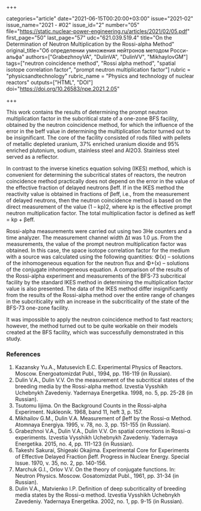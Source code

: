 +++

categories="article"
date="2021-06-15T00:20:00+03:00"
issue="2021-02"
issue_name="2021 - #02"
issue_id="2"
number="05"
file="https://static.nuclear-power-engineering.ru/articles/2021/02/05.pdf"
first_page="50"
last_page="57"
udc="621.039.519.4"
title="On the Determination of Neutron Multiplication by the Rossi-alpha Method"
original_title="Об определении умножения нейтронов методом Росси-альфа"
authors=["GrabezhnoyVA", "DulinVA", "DulinVV", "MikhaylovGM"]
tags=["neutron coincidence method", "Rossi alpha method", "spatial isotope correlation factor", "prompt neutron multiplication factor"]
rubric = "physicsandtechnology"
rubric_name = "Physics and technology of nuclear reactors"
outputs=["HTML", "DOI"]
doi="https://doi.org/10.26583/npe.2021.2.05"

+++

This work contains the results of determining the prompt neutron multiplication factor in the subcritical state of a one-zone BFS facility, obtained by the neutron coincidence method, for which the influence of the error in the beff value in determining the multiplication factor turned out to be insignificant. The core of the facility consisted of rods filled with pellets of metallic depleted uranium, 37% enriched uranium dioxide and 95% enriched plutonium, sodium, stainless steel and Al2O3. Stainless steel served as a reflector.

In contrast to the inverse kinetics equation solving (IKES) method, which is convenient for determining the subcritical states of reactors, the neutron coincidence method practically does not depend on the error in the value of the effective fraction of delayed neutrons βeff. If in the IKES method the reactivity value is obtained in fractions of βeff, i.e., from the measurement of delayed neutrons, then the neutron coincidence method is based on the direct measurement of the value (1 – kр)2, where kр is the effective prompt neutron multiplication factor. The total multiplication factor is defined as keff = kр + βeff.

Rossi-alpha measurements were carried out using two 3He counters and a time analyzer. The measurement channel width Δt was 1.0 μs. From the measurements, the value of the prompt neutron multiplication factor was obtained. In this case, the space isotope correlation factor for the medium with a source was calculated using the following quantities: Φ(x) – solutions of the inhomogeneous equation for the neutron flux and Φ+(x) – solutions of the conjugate inhomogeneous equation. A comparison of the results of the Rossi-alpha experiment and measurements of the BFS-73 subcritical facility by the standard IKES method in determining the multiplication factor value is also presented. The data of the IKES method differ insignificantly from the results of the Rossi-alpha method over the entire range of changes in the subcriticality with an increase in the subcriticality of the state of the BFS-73 one-zone facility.

It was impossible to apply the neutron coincidence method to fast reactors; however, the method turned out to be quite workable on their models created at the BFS facility, which was successfully demonstrated in this study.

### References

1. Kazansky Yu.A., Matusevich E.C. Experimental Physics of Reactors. Moscow. Energoatomizdat Publ., 1994, pp. 116-119 (in Russian).
2. Dulin V.A., Dulin V.V. On the measurement of the subcritical states of the breeding media by the Rossi-alpha method. Izvestia Vysshikh Uchebnykh Zavedeniy. Yadernaya Energetika. 1998, no. 5, pp. 25-28 (in Russian).
3. Tsutomu Iijima. On the Background Counts in the Rossi-alpha Experiment. Nukleonik. 1968, band 11, heft 3, p. 157.
4. Mikhailov G.M., Dulin V.A. Measurement of βeff by the Rossi-α Method. Atomnaya Energiya. 1995, v. 78, no. 3, pp. 151-155 (in Russian).
5. Grabezhnoi V.A., Dulin V.A., Dulin V.V. On spatial corrections in Rossi-α experiments. Izvestia Vysshikh Uchebnykh Zavedeniy. Yadernaya Energetika. 2015, no. 4, pp. 111-123 (in Russian).
6. Takeshi Sakurai, Shigeaki Okajima. Experimental Core for Experiments of Effective
Delayed Fraction βeff. Progress in Nuclear Energy. Special Issue. 1970, v. 35, no. 2, pp. 140-156.
7. Marchuk G.I., Orlov V.V. On the theory of conjugate functions. In: Neutron Physics. Moscow. Gosatomizdat Publ., 1961, pp. 31-34 (in Russian).
8. Dulin V.A., Matvienko I.P. Definition of deep subcriticality of breeding media states by the Rossi-α method. Izvestia Vysshikh Uchebnykh Zavedeniy. Yadernaya Energetika. 2002, no. 1, pp. 9-15 (in Russian).